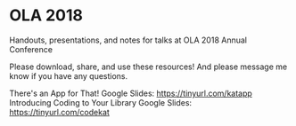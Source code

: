# OLA 2018
Handouts, presentations, and notes for talks at OLA 2018 Annual Conference

Please download, share, and use these resources! And please message me know if you have any questions.

There's an App for That! Google Slides: https://tinyurl.com/katapp
Introducing Coding to Your Library Google Slides: https://tinyurl.com/codekat
